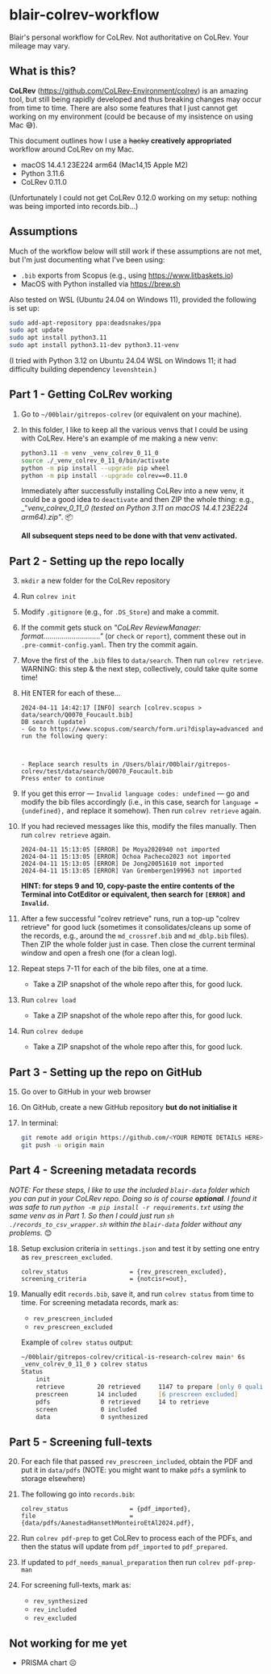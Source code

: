 # blair-colrev-workflow
Blair's personal workflow for CoLRev. Not authoritative on CoLRev. Your mileage may vary.

## What is this?

**CoLRev** (https://github.com/CoLRev-Environment/colrev) is an amazing tool, but still being rapidly developed and thus breaking changes may occur from time to time. There are also some features that I just cannot get working on my environment (could be because of my insistence on using Mac 😅).

This document outlines how I use a ~~hacky~~ **creatively appropriated** workflow around CoLRev on my Mac.

- macOS 14.4.1 23E224 arm64 (Mac14,15 Apple M2)
- Python 3.11.6
- CoLRev 0.11.0

(Unfortunately I could not get CoLRev 0.12.0 working on my setup: nothing was being imported into records.bib...)

## Assumptions

Much of the workflow below will still work if these assumptions are not met, but I'm just documenting what I've been using:

- `.bib` exports from Scopus (e.g., using https://www.litbaskets.io)
- MacOS with Python installed via https://brew.sh

Also tested on WSL (Ubuntu 24.04 on Windows 11), provided the following is set up:

```bash
sudo add-apt-repository ppa:deadsnakes/ppa
sudo apt update
sudo apt install python3.11
sudo apt install python3.11-dev python3.11-venv
```

(I tried with Python 3.12 on Ubuntu 24.04 WSL on Windows 11; it had difficulty building dependency `levenshtein`.)

## Part 1 - Getting CoLRev working


1. Go to `~/00blair/gitrepos-colrev` (or equivalent on your machine).

2. In this folder, I like to keep all the various venvs that I could be using with CoLRev. Here's an example of me making a new venv:

	```zsh
	python3.11 -m venv _venv_colrev_0_11_0
	source ./_venv_colrev_0_11_0/bin/activate
	python -m pip install --upgrade pip wheel
	python -m pip install --upgrade colrev==0.11.0
	```

	Immediately after successfully installing CoLRev into a new venv, it could be a good idea to `deactivate` and then ZIP the whole thing: e.g., _"_venv_colrev_0_11_0 (tested on Python 3.11 on macOS 14.4.1 23E224 arm64).zip"_. 📦
	
	**All subsequent steps need to be done with that venv activated.**

## Part 2 - Setting up the repo locally

3. `mkdir` a new folder for the CoLRev repository

4. Run `colrev init`

5. Modify `.gitignore` (e.g., for `.DS_Store`) and make a commit.

6. If the commit gets stuck on _"CoLRev ReviewManager: format............................"_ (or `check` or `report`), comment these out in `.pre-commit-config.yaml`. Then try the commit again.

7. Move the first of the `.bib` files to `data/search`. Then run `colrev retrieve`. WARNING: this step & the next step, collectively, could take quite some time!


8. Hit ENTER for each of these...

	```
	2024-04-11 14:42:17 [INFO] search [colrev.scopus > data/search/Q0070_Foucault.bib]
	DB search (update)
	- Go to https://www.scopus.com/search/form.uri?display=advanced and run the following query:
	
	
	
	- Replace search results in /Users/blair/00blair/gitrepos-colrev/test/data/search/Q0070_Foucault.bib
	Press enter to continue
	```

9. If you get this error — `Invalid language codes: undefined` — go and modify the bib files accordingly (i.e., in this case, search for `language = {undefined},` and replace it somehow). Then run `colrev retrieve` again.

10. If you had recieved messages like this, modify the files manually. Then run `colrev retrieve` again.

	```
	2024-04-11 15:13:05 [ERROR] De Moya2020940 not imported
	2024-04-11 15:13:05 [ERROR] Ochoa Pacheco2023 not imported
	2024-04-11 15:13:05 [ERROR] De Jong20051610 not imported
	2024-04-11 15:13:05 [ERROR] Van Grembergen199963 not imported
	```

	**HINT: for steps 9 and 10, copy-paste the entire contents of the Terminal into CotEditor or equivalent, then search for `[ERROR]` and `Invalid`.**

11. After a few successful "colrev retrieve" runs, run a top-up "colrev retrieve" for good luck (sometimes it consolidates/cleans up some of the records, e.g., around the `md_crossref.bib` and `md_dblp.bib` files). Then ZIP the whole folder just in case. Then close the current terminal window and open a fresh one (for a clean log).

12. Repeat steps 7-11 for each of the bib files, one at a time.
	- Take a ZIP snapshot of the whole repo after this, for good luck.

13. Run `colrev load`
	- Take a ZIP snapshot of the whole repo after this, for good luck.

14. Run `colrev dedupe`
	- Take a ZIP snapshot of the whole repo after this, for good luck.

## Part 3 - Setting up the repo on GitHub

15. Go over to GitHub in your web browser

16. On GitHub, create a new GitHub repository **but do not initialise it**

17. In terminal:

	```zsh
	git remote add origin https://github.com/<YOUR REMOTE DETAILS HERE>
	git push -u origin main
	```


## Part 4 - Screening metadata records

_NOTE: For these steps, I like to use the included `blair-data` folder which you can put in your CoLRev repo. Doing so is of course **optional**. I found it was safe to run `python -m pip install -r requirements.txt` using the same venv as in Part 1. So then I could just run `sh ./records_to_csv_wrapper.sh` within the `blair-data` folder without any problems._ 😊

18. Setup exclusion criteria in `settings.json` and test it by setting one entry as `rev_prescreen_excluded`.

	```
	colrev_status                 = {rev_prescreen_excluded},
	screening_criteria            = {notcisr=out},
	```


19. Manually edit `records.bib`, save it, and run `colrev status` from time to time. For screening metadata records, mark as:
	- `rev_prescreen_included`
	- `rev_prescreen_excluded`
	

	Example of `colrev status` output:
	
	```zsh
	~/00blair/gitrepos-colrev/critical-is-research-colrev main* 6s
	_venv_colrev_0_11_0 ❯ colrev status
	Status
		init
		retrieve         20 retrieved     1147 to prepare [only 0 quality-curated]
		prescreen        14 included      [6 prescreen excluded]
		pdfs              0 retrieved     14 to retrieve
		screen            0 included
		data              0 synthesized
	```


## Part 5 - Screening full-texts

20. For each file that passed `rev_prescreen_included`, obtain the PDF and put it in `data/pdfs` (NOTE: you might want to make `pdfs` a symlink to storage elsewhere)

21. The following go into `records.bib`:

	```
	colrev_status                 = {pdf_imported},
	file                          = {data/pdfs/AanestadHansethMonteiroEtAl2024.pdf},
	```

22. Run `colrev pdf-prep` to get CoLRev to process each of the PDFs, and then the status will update from `pdf_imported` to `pdf_prepared`.

23. If updated to `pdf_needs_manual_preparation` then run `colrev pdf-prep-man`

24. For screening full-texts, mark as:
	- `rev_synthesized`
	- `rev_included`
	- `rev_excluded`

## Not working for me yet

- PRISMA chart ☹️

